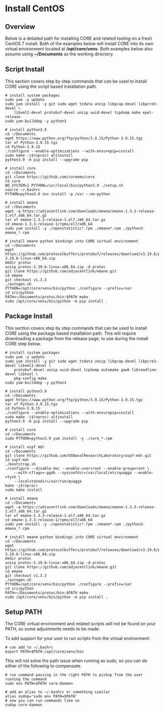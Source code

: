 # Install CentOS

## Overview

Below is a detailed path for installing CORE and related tooling on a fresh
CentOS 7 install. Both of the examples below will install CORE into its
own virtual environment located at **/opt/core/venv**. Both examples below
also assume using **~/Documents** as the working directory.

## Script Install

This section covers step by step commands that can be used to install CORE using
the script based installation path.

``` shell
# install system packages
sudo yum -y update
sudo yum install -y git sudo wget tzdata unzip libpcap-devel libpcre3-devel \
    libxml2-devel protobuf-devel unzip uuid-devel tcpdump make epel-release
sudo yum-builddep -y python3

# install python3.9
cd ~/Documents
wget https://www.python.org/ftp/python/3.9.15/Python-3.9.15.tgz
tar xf Python-3.9.15.tgz
cd Python-3.9.15
./configure --enable-optimizations --with-ensurepip=install
sudo make -j$(nproc) altinstall
python3.9 -m pip install --upgrade pip

# install core
cd ~/Documents
git clone https://github.com/coreemu/core
cd core
NO_SYSTEM=1 PYTHON=/usr/local/bin/python3.9 ./setup.sh
source ~/.bashrc
PYTHON=python3.9 inv install -p /usr --no-python

# install emane
cd ~/Documents
wget -q https://adjacentlink.com/downloads/emane/emane-1.3.3-release-1.el7.x86_64.tar.gz
tar xf emane-1.3.3-release-1.el7.x86_64.tar.gz
cd emane-1.3.3-release-1/rpms/el7/x86_64
sudo yum install -y ./openstatistic*.rpm ./emane*.rpm ./python3-emane_*.rpm

# install emane python bindings into CORE virtual environment
cd ~/Documents
wget https://github.com/protocolbuffers/protobuf/releases/download/v3.19.6/protoc-3.19.6-linux-x86_64.zip
mkdir protoc
unzip protoc-3.19.6-linux-x86_64.zip -d protoc
git clone https://github.com/adjacentlink/emane.git
cd emane
git checkout v1.3.3
./autogen.sh
PYTHON=/opt/core/venv/bin/python ./configure --prefix=/usr
cd src/python
PATH=~/Documents/protoc/bin:$PATH make
sudo /opt/core/venv/bin/python -m pip install .
```

## Package Install

This section covers step by step commands that can be used to install CORE using
the package based installation path. This will require downloading a package from the release
page, to use during the install CORE step below.

``` shell
# install system packages
sudo yum -y update
sudo yum install -y git sudo wget tzdata unzip libpcap-devel libpcre3-devel libxml2-devel \
    protobuf-devel unzip uuid-devel tcpdump automake gawk libreadline-devel libtool \
    pkg-config make
sudo yum-builddep -y python3

# install python3.9
cd ~/Documents
wget https://www.python.org/ftp/python/3.9.15/Python-3.9.15.tgz
tar xf Python-3.9.15.tgz
cd Python-3.9.15
./configure --enable-optimizations --with-ensurepip=install
sudo make -j$(nproc) altinstall
python3.9 -m pip install --upgrade pip

# install core
cd ~/Documents
sudo PYTHON=python3.9 yum install -y ./core_*.rpm

# install ospf mdr
cd ~/Documents
git clone https://github.com/USNavalResearchLaboratory/ospf-mdr.git
cd ospf-mdr
./bootstrap.sh
./configure --disable-doc --enable-user=root --enable-group=root \
    --with-cflags=-ggdb --sysconfdir=/usr/local/etc/quagga --enable-vtysh \
    --localstatedir=/var/run/quagga
make -j$(nproc)
sudo make install

# install emane
cd ~/Documents
wget -q https://adjacentlink.com/downloads/emane/emane-1.3.3-release-1.el7.x86_64.tar.gz
tar xf emane-1.3.3-release-1.el7.x86_64.tar.gz
cd emane-1.3.3-release-1/rpms/el7/x86_64
sudo yum install -y ./openstatistic*.rpm ./emane*.rpm ./python3-emane_*.rpm

# install emane python bindings into CORE virtual environment
cd ~/Documents
wget https://github.com/protocolbuffers/protobuf/releases/download/v3.19.6/protoc-3.19.6-linux-x86_64.zip
mkdir protoc
unzip protoc-3.19.6-linux-x86_64.zip -d protoc
git clone https://github.com/adjacentlink/emane.git
cd emane
git checkout v1.3.3
./autogen.sh
PYTHON=/opt/core/venv/bin/python ./configure --prefix=/usr
cd src/python
PATH=~/Documents/protoc/bin:$PATH make
sudo /opt/core/venv/bin/python -m pip install .
```

## Setup PATH

The CORE virtual environment and related scripts will not be found on your PATH,
so some adjustments needs to be made.

To add support for your user to run scripts from the virtual environment:

```shell
# can add to ~/.bashrc
export PATH=$PATH:/opt/core/venv/bin
```

This will not solve the path issue when running as sudo, so you can do either
of the following to compensate.

```shell
# run command passing in the right PATH to pickup from the user running the command
sudo env PATH=$PATH core-daemon

# add an alias to ~/.bashrc or something similar
alias sudop='sudo env PATH=$PATH'
# now you can run commands like so
sudop core-daemon
```
